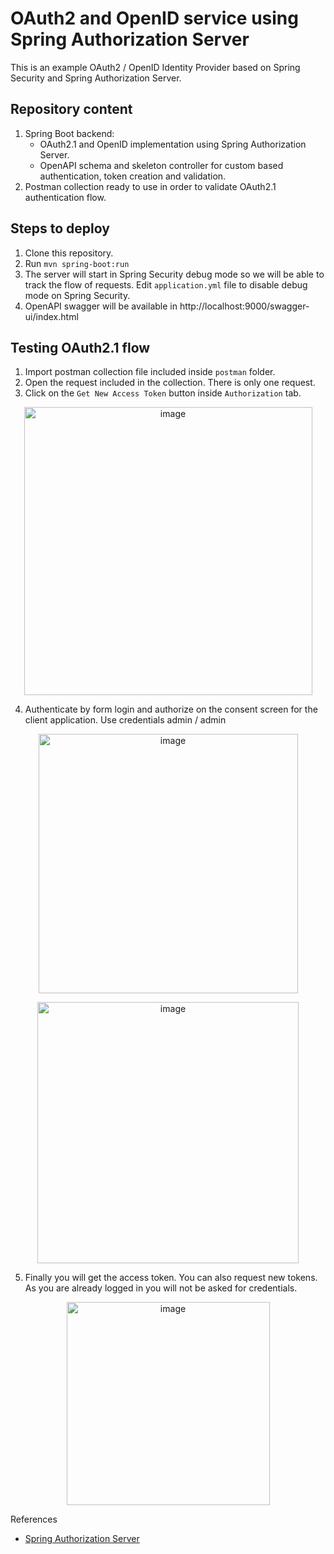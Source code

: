 # OAuth2 and OpenID service using Spring Authorization Server

This is an example OAuth2 / OpenID Identity Provider based on Spring Security and Spring Authorization Server.

## Repository content

1. Spring Boot backend:
     - OAuth2.1 and OpenID implementation using Spring Authorization Server.
     - OpenAPI schema and skeleton controller for custom based authentication, token creation and validation.
3. Postman collection ready to use in order to validate OAuth2.1 authentication flow.

## Steps to deploy
1. Clone this repository.
2. Run `mvn spring-boot:run`
3. The server will start in Spring Security debug mode so we will be able to track the flow of requests. Edit `application.yml` file to disable debug mode on Spring Security.
4. OpenAPI swagger will be available in http://localhost:9000/swagger-ui/index.html

## Testing OAuth2.1 flow
1. Import postman collection file included inside `postman` folder.
2. Open the request included in the collection. There is only one request.
3. Click on the `Get New Access Token` button inside `Authorization` tab.
<p align="center" width="100%">
  <img width="461" alt="image" src="https://github.com/miguelvillaresb/spring-authorization-server-oauth2/assets/91469337/ce12907f-578b-425f-8f2a-15214a89275d">
</p>

4. Authenticate by form login and authorize on the consent screen for the client application. Use credentials admin / admin
<p align="center" width="100%">
  <img width="415" alt="image" src="https://github.com/miguelvillaresb/spring-authorization-server-oauth2/assets/91469337/3acb9236-4226-45d4-aad7-43d011e03dc7">
</p>
<p align="center" width="100%">
  <img width="418" alt="image" src="https://github.com/miguelvillaresb/spring-authorization-server-oauth2/assets/91469337/00e24d85-3386-4dcf-b256-711dae149325">
</p>

5. Finally you will get the access token. You can also request new tokens. As you are already logged in you will not be asked for credentials.
<p align="center" width="100%">
<img width="325" alt="image" src="https://github.com/miguelvillaresb/spring-authorization-server-oauth2/assets/91469337/e81324ea-8d84-43a6-8011-0e10601b32f7">
</p>

References
- [Spring Authorization Server](https://spring.io/projects/spring-authorization-server)
